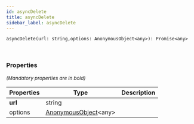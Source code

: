 ```yaml
---
id: asyncDelete
title: asyncDelete
sidebar_label: asyncDelete
---
```


```tsx
asyncDelete(url: string,options: AnonymousObject<any>): Promise<any>
```
<br/>



### Properties

<font size="2"><i>(Mandatory properties are in bold)</i></font>

| Properties | Type | Description |
| --------- | ---- | ----------- |
| **url** | string |  |
| options | [AnonymousObject](/framework-api/interfaces/AnonymousObject.md)<any\> |  |
